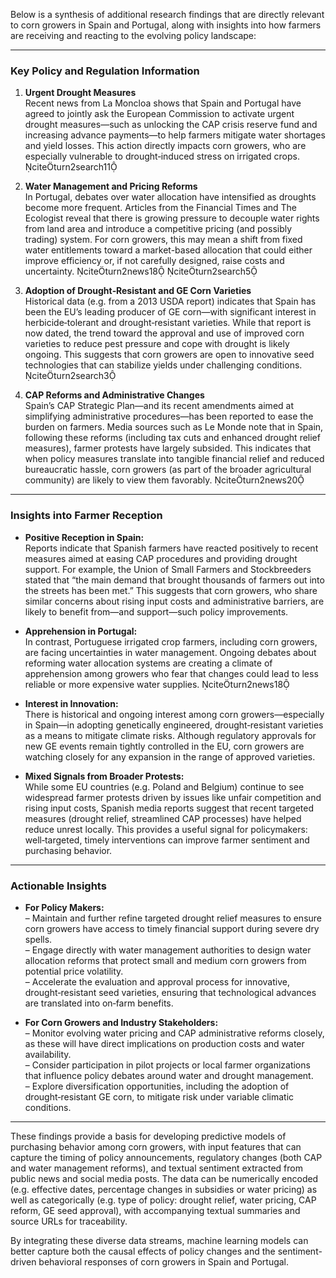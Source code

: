 Below is a synthesis of additional research findings that are directly relevant to corn growers in Spain and Portugal, along with insights into how farmers are receiving and reacting to the evolving policy landscape:

---

### Key Policy and Regulation Information

1. **Urgent Drought Measures**  
   Recent news from La Moncloa shows that Spain and Portugal have agreed to jointly ask the European Commission to activate urgent drought measures—such as unlocking the CAP crisis reserve fund and increasing advance payments—to help farmers mitigate water shortages and yield losses. This action directly impacts corn growers, who are especially vulnerable to drought‐induced stress on irrigated crops. citeturn2search11

2. **Water Management and Pricing Reforms**  
   In Portugal, debates over water allocation have intensified as droughts become more frequent. Articles from the Financial Times and The Ecologist reveal that there is growing pressure to decouple water rights from land area and introduce a competitive pricing (and possibly trading) system. For corn growers, this may mean a shift from fixed water entitlements toward a market-based allocation that could either improve efficiency or, if not carefully designed, raise costs and uncertainty. citeturn2news18 citeturn2search5

3. **Adoption of Drought‐Resistant and GE Corn Varieties**  
   Historical data (e.g. from a 2013 USDA report) indicates that Spain has been the EU’s leading producer of GE corn—with significant interest in herbicide‐tolerant and drought‐resistant varieties. While that report is now dated, the trend toward the approval and use of improved corn varieties to reduce pest pressure and cope with drought is likely ongoing. This suggests that corn growers are open to innovative seed technologies that can stabilize yields under challenging conditions. citeturn2search3

4. **CAP Reforms and Administrative Changes**  
   Spain’s CAP Strategic Plan—and its recent amendments aimed at simplifying administrative procedures—has been reported to ease the burden on farmers. Media sources such as Le Monde note that in Spain, following these reforms (including tax cuts and enhanced drought relief measures), farmer protests have largely subsided. This indicates that when policy measures translate into tangible financial relief and reduced bureaucratic hassle, corn growers (as part of the broader agricultural community) are likely to view them favorably. citeturn2news20

---

### Insights into Farmer Reception

- **Positive Reception in Spain:**  
  Reports indicate that Spanish farmers have reacted positively to recent measures aimed at easing CAP procedures and providing drought support. For example, the Union of Small Farmers and Stockbreeders stated that “the main demand that brought thousands of farmers out into the streets has been met.” This suggests that corn growers, who share similar concerns about rising input costs and administrative barriers, are likely to benefit from—and support—such policy improvements.

- **Apprehension in Portugal:**  
  In contrast, Portuguese irrigated crop farmers, including corn growers, are facing uncertainties in water management. Ongoing debates about reforming water allocation systems are creating a climate of apprehension among growers who fear that changes could lead to less reliable or more expensive water supplies. citeturn2news18

- **Interest in Innovation:**  
  There is historical and ongoing interest among corn growers—especially in Spain—in adopting genetically engineered, drought‐resistant varieties as a means to mitigate climate risks. Although regulatory approvals for new GE events remain tightly controlled in the EU, corn growers are watching closely for any expansion in the range of approved varieties.

- **Mixed Signals from Broader Protests:**  
  While some EU countries (e.g. Poland and Belgium) continue to see widespread farmer protests driven by issues like unfair competition and rising input costs, Spanish media reports suggest that recent targeted measures (drought relief, streamlined CAP processes) have helped reduce unrest locally. This provides a useful signal for policymakers: well‐targeted, timely interventions can improve farmer sentiment and purchasing behavior.

---

### Actionable Insights

- **For Policy Makers:**  
  – Maintain and further refine targeted drought relief measures to ensure corn growers have access to timely financial support during severe dry spells.  
  – Engage directly with water management authorities to design water allocation reforms that protect small and medium corn growers from potential price volatility.  
  – Accelerate the evaluation and approval process for innovative, drought‐resistant seed varieties, ensuring that technological advances are translated into on‐farm benefits.

- **For Corn Growers and Industry Stakeholders:**  
  – Monitor evolving water pricing and CAP administrative reforms closely, as these will have direct implications on production costs and water availability.  
  – Consider participation in pilot projects or local farmer organizations that influence policy debates around water and drought management.  
  – Explore diversification opportunities, including the adoption of drought‐resistant GE corn, to mitigate risk under variable climatic conditions.

---

These findings provide a basis for developing predictive models of purchasing behavior among corn growers, with input features that can capture the timing of policy announcements, regulatory changes (both CAP and water management reforms), and textual sentiment extracted from public news and social media posts. The data can be numerically encoded (e.g. effective dates, percentage changes in subsidies or water pricing) as well as categorically (e.g. type of policy: drought relief, water pricing, CAP reform, GE seed approval), with accompanying textual summaries and source URLs for traceability.

By integrating these diverse data streams, machine learning models can better capture both the causal effects of policy changes and the sentiment-driven behavioral responses of corn growers in Spain and Portugal.

